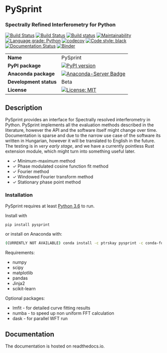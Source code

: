 # PySprint

### Spectrally Refined Interferometry for Python

[![Build Status](https://travis-ci.org/Ptrskay3/PySprint.svg?branch=master)](https://travis-ci.org/Ptrskay3/pysprint)
[![Build Status](https://dev.azure.com/leehpeter/PySprint/_apis/build/status/Ptrskay3.PySprint?branchName=master)](https://dev.azure.com/leehpeter/PySprint/_build/latest?definitionId=3&branchName=master)
[![Build status](https://ci.appveyor.com/api/projects/status/ntruwstinov7pv87?svg=true)](https://ci.appveyor.com/project/Ptrskay3/pysprint)
[![Maintainability](https://api.codeclimate.com/v1/badges/4e876c4899af3c4435b0/maintainability)](https://codeclimate.com/github/Ptrskay3/PySprint/maintainability)
[![Language grade: Python](https://img.shields.io/lgtm/grade/python/g/Ptrskay3/PySprint.svg?logo=lgtm&logoWidth=18)](https://lgtm.com/projects/g/Ptrskay3/PySprint/context:python)
[![codecov](https://codecov.io/gh/Ptrskay3/PySprint/branch/master/graph/badge.svg)](https://codecov.io/gh/Ptrskay3/PySprint)
[![Code style: black](https://img.shields.io/badge/code%20style-black-000000.svg)](https://github.com/psf/black)
[![Documentation Status](https://readthedocs.org/projects/pysprint/badge/?version=latest)](https://pysprint.readthedocs.io/en/latest/?badge=latest)
[![Binder](https://mybinder.org/badge_logo.svg)](https://mybinder.org/v2/gh/Ptrskay3/PySprint/master?filepath=index.ipynb)

|                        |                                                                                                                             |
| ---------------------- | --------------------------------------------------------------------------------------------------------------------------- |
| **Name**               | PySprint                                                                                                                    |
| **PyPI package**       | [![PyPI version](https://badge.fury.io/py/pysprint.svg)](https://badge.fury.io/py/pysprint)                                 |
| **Anaconda package**   | [![Anaconda-Server Badge](https://anaconda.org/ptrskay/pysprint/badges/version.svg)](https://anaconda.org/ptrskay/pysprint) |
| **Development status** | Beta                                                                                                                        |
| **License**            | [![License: MIT](https://img.shields.io/badge/License-MIT-yellow.svg)](https://opensource.org/licenses/MIT)                 |

## Description

PySprint provides an interface for Spectrally resolved interferometry in Python.
PySprint implements all the evaluation methods described in the literature, however
the API and the software itself might change over time. Documentation is sparse and due
to the narrow use case of the software its written in Hungarian, however it will be
translated to English in the future. The testing is in _very early stage_, and we have a currently
pointless Rust extension module, which might turn into something useful later.

- ✓ Minimum-maximum method
- ✓ Phase modulated cosine function fit method
- ✓ Fourier method
- ✓ Windowed Fourier transform method
- ✓ Stationary phase point method

### Installation

PySprint requires at least [Python 3.6](https://www.python.org/downloads/) to run.

Install with

```sh
pip install pysprint
```

or install on Anaconda with:

```sh
(CURRENTLY NOT AVAILABLE) conda install -c ptrskay pysprint -c conda-forge
```

Requirements:

- numpy
- scipy
- matplotlib
- pandas
- Jinja2
- scikit-learn

Optional packages:

- lmfit - for detailed curve fitting results
- numba - to speed up non uniform FFT calculation
- dask - for parallel WFT run

## Documentation

The documentation is hosted on readthedocs.io.
